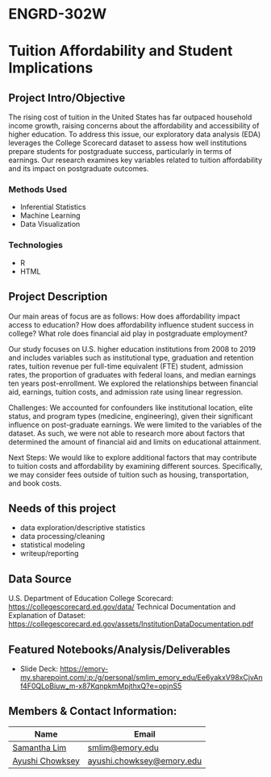# ENGRD-302W

# Tuition Affordability and Student Implications

## Project Intro/Objective
The rising cost of tuition in the United States has far outpaced household income growth, raising concerns about the affordability and accessibility of higher education. To address this issue, our exploratory data analysis (EDA) leverages the College Scorecard dataset to assess how well institutions prepare students for postgraduate success, particularly in terms of earnings. Our research examines key variables related to tuition affordability and its impact on postgraduate outcomes.

### Methods Used
* Inferential Statistics
* Machine Learning
* Data Visualization

### Technologies
* R 
* HTML

## Project Description
Our main areas of focus are as follows:
How does affordability impact access to education?
How does affordability influence student success in college?
What role does financial aid play in postgraduate employment?

Our study focuses on U.S. higher education institutions from 2008 to 2019 and includes variables such as institutional type, graduation and retention rates, tuition revenue per full-time equivalent (FTE) student, admission rates, the proportion of graduates with federal loans, and median earnings ten years post-enrollment. We explored the relationships between financial aid, earnings, tuition costs, and admission rate using linear regression. 

Challenges: We accounted for confounders like institutional location, elite status, and program types (medicine, engineering), given their significant influence on post-graduate earnings. We were limited to the variables of the dataset. As such, we were not able to research more about factors that determined the amount of financial aid and limits on educational attainment. 

Next Steps: We would like to explore additional factors that may contribute to tuition costs and affordability by examining different sources. Specifically, we may consider fees outside of tuition such as housing, transportation, and book costs. 

## Needs of this project

- data exploration/descriptive statistics
- data processing/cleaning
- statistical modeling
- writeup/reporting

## Data Source

U.S. Department of Education College Scorecard: https://collegescorecard.ed.gov/data/
Technical Documentation and Explanation of Dataset: https://collegescorecard.ed.gov/assets/InstitutionDataDocumentation.pdf

## Featured Notebooks/Analysis/Deliverables
* Slide Deck: https://emory-my.sharepoint.com/:p:/g/personal/smlim_emory_edu/Ee6yakxV98xCjvAnf4F0QLoBiuw_m-x87KqnpkmMpjthxQ?e=opjnS5


## Members & Contact Information:

|Name     |  Email   | 
|---------|-----------------|
|[Samantha Lim](https://github.com/[smlim1])|     smlim@emory.edu    |
|[Ayushi Chowksey](https://github.com/[achowk2]) |     ayushi.chowksey@emory.edu    |

